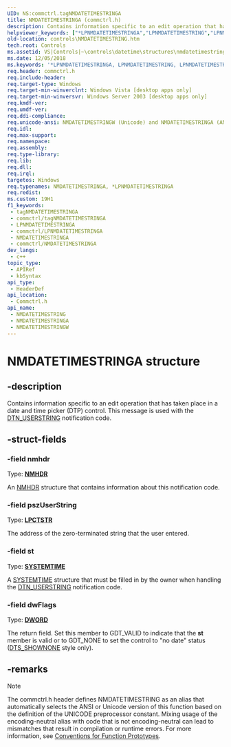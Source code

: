 ```yaml
---
UID: NS:commctrl.tagNMDATETIMESTRINGA
title: NMDATETIMESTRINGA (commctrl.h)
description: Contains information specific to an edit operation that has taken place in a date and time picker (DTP) control. This message is used with the DTN_USERSTRING notification code. (ANSI)
helpviewer_keywords: ["*LPNMDATETIMESTRINGA","LPNMDATETIMESTRING","LPNMDATETIMESTRING structure pointer [Windows Controls]","NMDATETIMESTRING","NMDATETIMESTRING structure [Windows Controls]","NMDATETIMESTRINGA","NMDATETIMESTRINGW","_win32_NMDATETIMESTRING","_win32_NMDATETIMESTRING_cpp","commctrl/LPNMDATETIMESTRING","commctrl/NMDATETIMESTRING","commctrl/NMDATETIMESTRINGA","commctrl/NMDATETIMESTRINGW","controls.NMDATETIMESTRING","controls._win32_NMDATETIMESTRING"]
old-location: controls\NMDATETIMESTRING.htm
tech.root: Controls
ms.assetid: VS|Controls|~\controls\datetime\structures\nmdatetimestring.htm
ms.date: 12/05/2018
ms.keywords: '*LPNMDATETIMESTRINGA, LPNMDATETIMESTRING, LPNMDATETIMESTRING structure pointer [Windows Controls], NMDATETIMESTRING, NMDATETIMESTRING structure [Windows Controls], NMDATETIMESTRINGA, NMDATETIMESTRINGW, _win32_NMDATETIMESTRING, _win32_NMDATETIMESTRING_cpp, commctrl/LPNMDATETIMESTRING, commctrl/NMDATETIMESTRING, commctrl/NMDATETIMESTRINGA, commctrl/NMDATETIMESTRINGW, controls.NMDATETIMESTRING, controls._win32_NMDATETIMESTRING'
req.header: commctrl.h
req.include-header: 
req.target-type: Windows
req.target-min-winverclnt: Windows Vista [desktop apps only]
req.target-min-winversvr: Windows Server 2003 [desktop apps only]
req.kmdf-ver: 
req.umdf-ver: 
req.ddi-compliance: 
req.unicode-ansi: NMDATETIMESTRINGW (Unicode) and NMDATETIMESTRINGA (ANSI)
req.idl: 
req.max-support: 
req.namespace: 
req.assembly: 
req.type-library: 
req.lib: 
req.dll: 
req.irql: 
targetos: Windows
req.typenames: NMDATETIMESTRINGA, *LPNMDATETIMESTRINGA
req.redist: 
ms.custom: 19H1
f1_keywords:
 - tagNMDATETIMESTRINGA
 - commctrl/tagNMDATETIMESTRINGA
 - LPNMDATETIMESTRINGA
 - commctrl/LPNMDATETIMESTRINGA
 - NMDATETIMESTRINGA
 - commctrl/NMDATETIMESTRINGA
dev_langs:
 - c++
topic_type:
 - APIRef
 - kbSyntax
api_type:
 - HeaderDef
api_location:
 - Commctrl.h
api_name:
 - NMDATETIMESTRING
 - NMDATETIMESTRINGA
 - NMDATETIMESTRINGW
---
```


# NMDATETIMESTRINGA structure


## -description

Contains information specific to an edit operation that has taken place in a date and time picker (DTP) control. This message is used with the <a href="/windows/desktop/Controls/dtn-userstring">DTN_USERSTRING</a> notification code.

## -struct-fields

### -field nmhdr

Type: <b><a href="/windows/desktop/api/richedit/ns-richedit-nmhdr">NMHDR</a></b>

An <a href="/windows/desktop/api/richedit/ns-richedit-nmhdr">NMHDR</a> structure that contains information about this notification code.

### -field pszUserString

Type: <b><a href="/windows/desktop/WinProg/windows-data-types">LPCTSTR</a></b>

The address of the zero-terminated string that the user entered.

### -field st

Type: <b><a href="/windows/desktop/api/minwinbase/ns-minwinbase-systemtime">SYSTEMTIME</a></b>

A <a href="/windows/desktop/api/minwinbase/ns-minwinbase-systemtime">SYSTEMTIME</a> structure that must be filled in by the owner when handling the <a href="/windows/desktop/Controls/dtn-userstring">DTN_USERSTRING</a> notification code.

### -field dwFlags

Type: <b><a href="/windows/desktop/WinProg/windows-data-types">DWORD</a></b>

The return field. Set this member to GDT_VALID to indicate that the 
					<b>st</b> member is valid or to GDT_NONE to set the control to "no date" status (<a href="/windows/desktop/Controls/date-and-time-picker-control-styles">DTS_SHOWNONE</a> style only).

## -remarks

> [!NOTE]
> The commctrl.h header defines NMDATETIMESTRING as an alias that automatically selects the ANSI or Unicode version of this function based on the definition of the UNICODE preprocessor constant. Mixing usage of the encoding-neutral alias with code that is not encoding-neutral can lead to mismatches that result in compilation or runtime errors. For more information, see [Conventions for Function Prototypes](/windows/win32/intl/conventions-for-function-prototypes).
